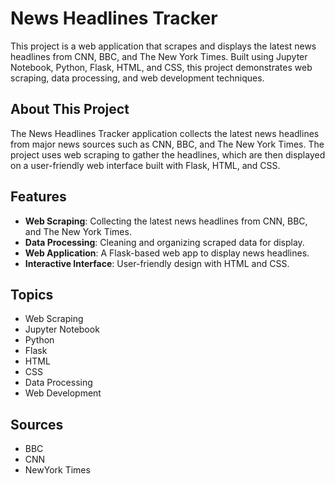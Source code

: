 # News Headlines Tracker

This project is a web application that scrapes and displays the latest news headlines from CNN, BBC, and The New York Times. Built using Jupyter Notebook, Python, Flask, HTML, and CSS, this project demonstrates web scraping, data processing, and web development techniques.

## About This Project

The News Headlines Tracker application collects the latest news headlines from major news sources such as CNN, BBC, and The New York Times. The project uses web scraping to gather the headlines, which are then displayed on a user-friendly web interface built with Flask, HTML, and CSS.

## Features

- **Web Scraping**: Collecting the latest news headlines from CNN, BBC, and The New York Times.
- **Data Processing**: Cleaning and organizing scraped data for display.
- **Web Application**: A Flask-based web app to display news headlines.
- **Interactive Interface**: User-friendly design with HTML and CSS.

## Topics

- Web Scraping
- Jupyter Notebook
- Python
- Flask
- HTML
- CSS
- Data Processing
- Web Development

## Sources

- BBC
- CNN
- NewYork Times
